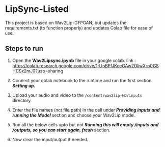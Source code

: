 # LipSync-Listed
This project is based on Wav2Lip-GFPGAN, but updates the requirements.txt (to function properly) and updates Colab file for ease of use.

## Steps to run

1. Open the **Wav2Lipsync.ipynb** file in your google colab.
   link : https://colab.research.google.com/drive/1rUpBPfJKceGAw2OliwXrp0GSHCSx2mJ0?usp=sharing

2. Connect your colab notebook to the runtime and run the first section ***Setting up.***

3. Upload your audio and video to the `/content/wav2lip-HD/inputs` directory.
  
4. Enter the file names (not file path) in the cell under ***Providing inputs and running the Model*** section and choose your Wav2Lip model. 

5. Run all the below cells upto but not ***Running this will empty /inputs and /outputs, so you can start again, fresh*** section. 

6. Now clear the input/output if needed.
